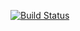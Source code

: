 [![Build Status](https://travis-ci.org/spekelis/110Lab5.svg?branch=master)](https://travis-ci.org/spekelis/110Lab5)
